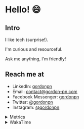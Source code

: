 # Hello! 😄

## Intro

I like tech (surprise!).

I'm curious and resourceful.

Ask me anything, I'm friendly!

## Reach me at

- LinkedIn: [gordonpn](https://www.linkedin.com/in/gordonpn/)
- Email: [contact@gordon-pn.com](mailto:contact@gordon-pn.com)
- Facebook Messenger: [gordonpn](https://www.messenger.com/t/Gordonpn)
- Twitter: [@gordonpn](https://twitter.com/Gordonpn)
- Instagram: [@gordonpn](https://www.instagram.com/gordonpn/)

<details>
  <summary>Metrics</summary>

  <img align="center" src="https://github.com/gordonpn/gordonpn/blob/master/github-metrics.svg" alt="GitHub Metrics">

</details>

<details>
  <summary>WakaTime</summary>

  <!--START_SECTION:waka-->
📊 **This Week I Spent My Time On** 

```text
💬 Programming Languages: 
Java                     10 hrs 16 mins      ███████████████████░░░░░░   75.85 % 
XML                      1 hr 12 mins        ██░░░░░░░░░░░░░░░░░░░░░░░   08.91 % 
JSON                     42 mins             █░░░░░░░░░░░░░░░░░░░░░░░░   05.24 % 
TypeScript               26 mins             █░░░░░░░░░░░░░░░░░░░░░░░░   03.29 % 
ERB                      17 mins             █░░░░░░░░░░░░░░░░░░░░░░░░   02.21 % 

🔥 Editors: 
Intellijidea             13 hrs 15 mins      ████████████████████████░   97.85 % 
VS Code                  17 mins             █░░░░░░░░░░░░░░░░░░░░░░░░   02.15 % 
```


 Last Updated on 04/03/2024 16:22:02 UTC
<!--END_SECTION:waka-->
</details>
